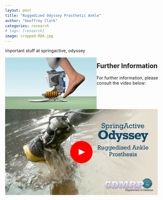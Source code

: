 ```yaml
---
layout: post
title: "Ruggedized Odyssey Prosthetic Ankle"
author: "Geoffrey Clark"
categories: research
# tags: [research]
image: cropped-ROA.jpg
---
```


important stuff at springactive, odyssey




<img align="left" src="/assets/img/spa_odyssey.gif" alt="drawing" width="300"/>

## Further Information
For further information, please consult the video below:
<a href="https://www.youtube.com/watch?v=4WwOj4sj6QM"><img src="/assets/img/odyssey_video.png" alt="drawing" width="500"/></a>
